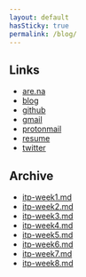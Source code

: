```yaml
---
layout: default
hasSticky: true
permalink: /blog/
---
```

<div class="links">

<h2 class="content">Links</h2>

<ul>
<li> <a href="https://www.are.na/neta-bomani" target="_blank">are.na</a> </li>
<li> <a href="/blog">blog</a> </li>
<li> <a href="https://github.com/netanoir" target="_blank">github</a> </li>
<li> <a href="mailto:netanyabomani@gmail.com">gmail</a> </li>
<li> <a href="mailto:netabomani@protonmail.com" target="_blank">protonmail</a> </li>
<li> <a href="https://docs.google.com/spreadsheets/d/1Jz098EFWBRPViRRH1bjYt85UUwFWkNu_sjb_8jkOTmY/edit?usp=sharing" target="_blank">resume</a> </li>
<!-- <li> <a href="#" target="_blank"> tinyletter </a> </li> -->
<li> <a href="https://twitter.com/netabomani" target="_blank">twitter</a> </li>
</ul>

</div>

<div class="archive">

<h2 class="content">Archive</h2>

<ul>

<li> <a href="/blog/itp-week1">itp-week1.md</a> </li>
<li> <a href="/blog/itp-week2">itp-week2.md</a> </li>
<li> <a href="/blog/itp-week3">itp-week3.md</a> </li>
<li> <a href="/blog/itp-week4">itp-week4.md</a> </li>
<li> <a href="/blog/itp-week5">itp-week5.md</a> </li>
<li> <a href="/blog/itp-week6">itp-week6.md</a> </li>
<li> <a href="/blog/itp-week7">itp-week7.md</a> </li>
<li> <a href="/blog/itp-week8">itp-week8.md</a> </li>

</ul> 

</div>
